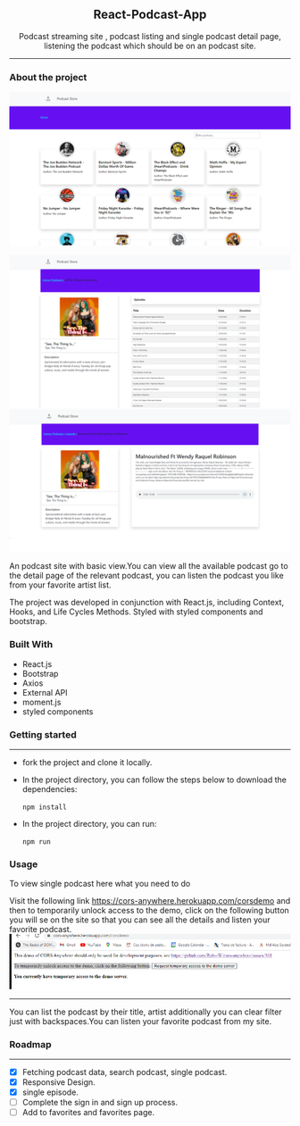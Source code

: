 ### <h2 style="text-align:center">React-Podcast-App</h2>

<p style="text-align:center">Podcast streaming site , podcast listing and single podcast detail page, listening the podcast which should be on an podcast site.</p>
  
- - -

### About the project

![Home](src/assets/img/main.png)

![single podcast details](src/assets/img/single-podcast.png)
![single podcast episode](src/assets/img/single-episode.png)

An podcast site with basic view.You can view all the available podcast go to the detail page of the relevant podcast, you can listen the podcast you like from your favorite artist list.

The project was developed in conjunction with React.js, including Context, Hooks, and Life Cycles Methods. Styled with styled components and bootstrap.

### Built With

- React.js
- Bootstrap
- Axios
- External API
- moment.js
- styled components

### Getting started

---

- fork the project and clone it locally.
- In the project directory, you can follow the steps below to download the dependencies:

  `npm install `

- In the project directory, you can run:

  `npm run`

### Usage

To view single podcast here what you need to do

Visit the following link https://cors-anywhere.herokuapp.com/corsdemo
and then to temporarily unlock access to the demo, click on the following button you will se on the site so that you can see all the details and listen your favorite podcast.
![single podcast episode](src/assets/img/active-single-podcast.PNG)

---

You can list the podcast by their title, artist additionally you can clear filter just with backspaces.You can listen your favorite podcast from my site.

### Roadmap

---

- [x] Fetching podcast data, search podcast, single podcast.
- [x] Responsive Design.
- [x] single episode.
- [ ] Complete the sign in and sign up process.
- [ ] Add to favorites and favorites page.
